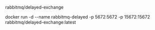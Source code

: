 rabbitmq/delayed-exchange

docker run -d --name rabbitmq-delayed -p 5672:5672 -p 15672:15672 rabbitmq/delayed-exchange:latest
